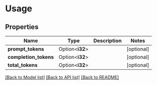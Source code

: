 # Usage

## Properties

Name | Type | Description | Notes
------------ | ------------- | ------------- | -------------
**prompt_tokens** | Option<**i32**> |  | [optional]
**completion_tokens** | Option<**i32**> |  | [optional]
**total_tokens** | Option<**i32**> |  | [optional]

[[Back to Model list]](../README.md#documentation-for-models) [[Back to API list]](../README.md#documentation-for-api-endpoints) [[Back to README]](../README.md)


